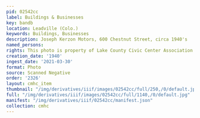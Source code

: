 ```yaml
---
pid: 02542cc
label: Buildings & Businesses
key: bandb
location: Leadville (Colo.)
keywords: Buildings, Businesses
description: Joseph Kerzon Motors, 600 Chestnut Street, circa 1940's
named_persons: 
rights: This photo is property of Lake County Civic Center Association.
creation_date: '1940'
ingest_date: '2021-03-30'
format: Photo
source: Scanned Negative
order: '2326'
layout: cmhc_item
thumbnail: "/img/derivatives/iiif/images/02542cc/full/250,/0/default.jpg"
full: "/img/derivatives/iiif/images/02542cc/full/1140,/0/default.jpg"
manifest: "/img/derivatives/iiif/02542cc/manifest.json"
collection: cmhc
---
```

